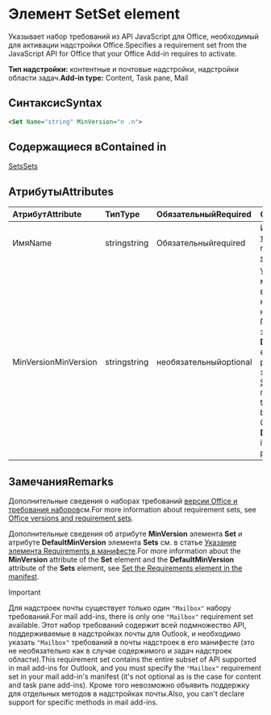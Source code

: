 # <a name="set-element"></a><span data-ttu-id="d6e0b-101">Элемент Set</span><span class="sxs-lookup"><span data-stu-id="d6e0b-101">Set element</span></span>

<span data-ttu-id="d6e0b-102">Указывает набор требований из API JavaScript для Office, необходимый для активации надстройки Office.</span><span class="sxs-lookup"><span data-stu-id="d6e0b-102">Specifies a requirement set from the JavaScript API for Office that your Office Add-in requires to activate.</span></span>

<span data-ttu-id="d6e0b-103">**Тип надстройки:** контентные и почтовые надстройки, надстройки области задач.</span><span class="sxs-lookup"><span data-stu-id="d6e0b-103">**Add-in type:** Content, Task pane, Mail</span></span>

## <a name="syntax"></a><span data-ttu-id="d6e0b-104">Синтаксис</span><span class="sxs-lookup"><span data-stu-id="d6e0b-104">Syntax</span></span>

```XML
<Set Name="string" MinVersion="n .n">
```

## <a name="contained-in"></a><span data-ttu-id="d6e0b-105">Содержащиеся в</span><span class="sxs-lookup"><span data-stu-id="d6e0b-105">Contained in</span></span>

[<span data-ttu-id="d6e0b-106">Sets</span><span class="sxs-lookup"><span data-stu-id="d6e0b-106">Sets</span></span>](sets.md)

## <a name="attributes"></a><span data-ttu-id="d6e0b-107">Атрибуты</span><span class="sxs-lookup"><span data-stu-id="d6e0b-107">Attributes</span></span>

|<span data-ttu-id="d6e0b-108">**Атрибут**</span><span class="sxs-lookup"><span data-stu-id="d6e0b-108">**Attribute**</span></span>|<span data-ttu-id="d6e0b-109">**Тип**</span><span class="sxs-lookup"><span data-stu-id="d6e0b-109">**Type**</span></span>|<span data-ttu-id="d6e0b-110">**Обязательный**</span><span class="sxs-lookup"><span data-stu-id="d6e0b-110">**Required**</span></span>|<span data-ttu-id="d6e0b-111">**Описание**</span><span class="sxs-lookup"><span data-stu-id="d6e0b-111">**Description**</span></span>|
|:-----|:-----|:-----|:-----|
|<span data-ttu-id="d6e0b-112">Имя</span><span class="sxs-lookup"><span data-stu-id="d6e0b-112">Name</span></span>|<span data-ttu-id="d6e0b-113">string</span><span class="sxs-lookup"><span data-stu-id="d6e0b-113">string</span></span>|<span data-ttu-id="d6e0b-114">Обязательный</span><span class="sxs-lookup"><span data-stu-id="d6e0b-114">required</span></span>|<span data-ttu-id="d6e0b-115">Имя [набора требований](https://docs.microsoft.com/office/dev/add-ins/develop/office-versions-and-requirement-sets).</span><span class="sxs-lookup"><span data-stu-id="d6e0b-115">The name of a [requirement set](https://docs.microsoft.com/office/dev/add-ins/develop/office-versions-and-requirement-sets).</span></span>|
|<span data-ttu-id="d6e0b-116">MinVersion</span><span class="sxs-lookup"><span data-stu-id="d6e0b-116">MinVersion</span></span>|<span data-ttu-id="d6e0b-117">string</span><span class="sxs-lookup"><span data-stu-id="d6e0b-117">string</span></span>|<span data-ttu-id="d6e0b-118">необязательный</span><span class="sxs-lookup"><span data-stu-id="d6e0b-118">optional</span></span>|<span data-ttu-id="d6e0b-p101">Указывает минимальную версию набора API, необходимую надстройке. Переопределяет значение **DefaultMinVersion**, если оно указано в родительском элементе [Sets](sets.md).</span><span class="sxs-lookup"><span data-stu-id="d6e0b-p101">Specifies the minimum version of the API set required by your add-in. Overrides the value of  **DefaultMinVersion**, if it is specified in the parent [Sets](sets.md) element.</span></span>|

## <a name="remarks"></a><span data-ttu-id="d6e0b-121">Замечания</span><span class="sxs-lookup"><span data-stu-id="d6e0b-121">Remarks</span></span>

<span data-ttu-id="d6e0b-122">Дополнительные сведения о наборах требований [версии Office и требования наборов](https://docs.microsoft.com/office/dev/add-ins/develop/office-versions-and-requirement-sets)см.</span><span class="sxs-lookup"><span data-stu-id="d6e0b-122">For more information about requirement sets, see [Office versions and requirement sets](https://docs.microsoft.com/office/dev/add-ins/develop/office-versions-and-requirement-sets).</span></span>

<span data-ttu-id="d6e0b-123">Дополнительные сведения об атрибуте **MinVersion** элемента **Set** и атрибуте **DefaultMinVersion** элемента **Sets** см. в статье [Указание элемента Requirements в манифесте](https://docs.microsoft.com/office/dev/add-ins/develop/specify-office-hosts-and-api-requirements#set-the-requirements-element-in-the-manifest).</span><span class="sxs-lookup"><span data-stu-id="d6e0b-123">For more information about the  **MinVersion** attribute of the **Set** element and the **DefaultMinVersion** attribute of the **Sets** element, see [Set the Requirements element in the manifest](https://docs.microsoft.com/office/dev/add-ins/develop/specify-office-hosts-and-api-requirements#set-the-requirements-element-in-the-manifest).</span></span>

> [!IMPORTANT] 
> <span data-ttu-id="d6e0b-124">Для надстроек почты существует только один `"Mailbox"` набору требований.</span><span class="sxs-lookup"><span data-stu-id="d6e0b-124">For mail add-ins, there is only one  `"Mailbox"` requirement set available.</span></span> <span data-ttu-id="d6e0b-125">Этот набор требований содержит всей подмножество API, поддерживаемые в надстройках почты для Outlook, и необходимо указать `"Mailbox"` требований в почты надстроек в его манифесте (это не необязательно как в случае содержимого и задач надстроек области).</span><span class="sxs-lookup"><span data-stu-id="d6e0b-125">This requirement set contains the entire subset of API supported in mail add-ins for Outlook, and you must specify the `"Mailbox"` requirement set in your mail add-in's manifest (it's not optional as is the case for content and task pane add-ins).</span></span> <span data-ttu-id="d6e0b-126">Кроме того невозможно объявить поддержку для отдельных методов в надстройках почты.</span><span class="sxs-lookup"><span data-stu-id="d6e0b-126">Also, you can't declare support for specific methods in mail add-ins.</span></span>
